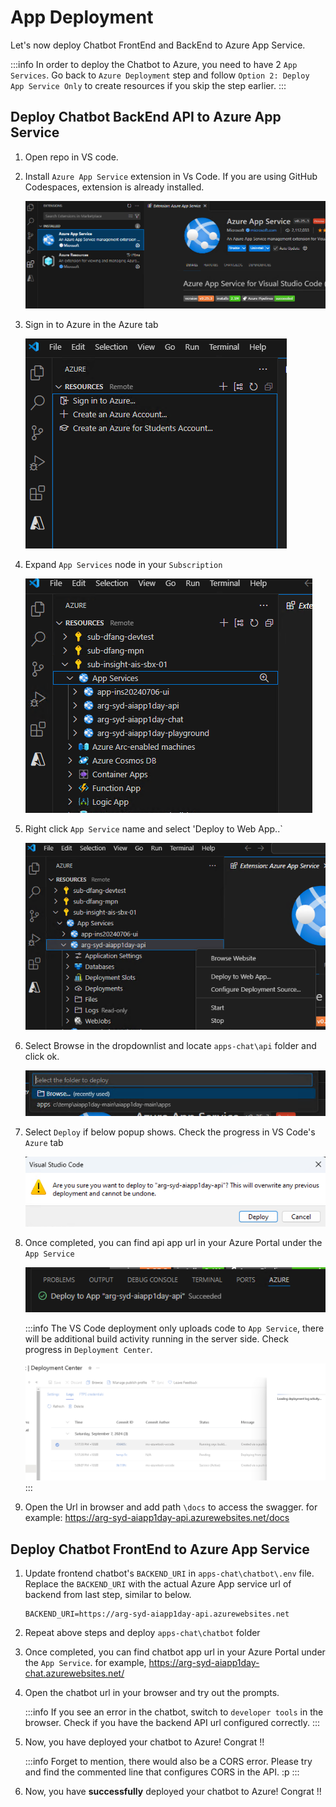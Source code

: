 # App Deployment

Let's now deploy Chatbot FrontEnd and BackEnd to Azure App Service.

:::info
In order to deploy the Chatbot to Azure, you need to have 2 `App Services`. Go back to `Azure Deployment` step and follow `Option 2: Deploy App Service Only` to create resources if you skip the step earlier.
:::

## Deploy Chatbot BackEnd API to Azure App Service

1. Open repo in VS code.

2. Install `Azure App Service` extension in Vs Code. If you are using GitHub Codespaces, extension is already installed.

   ![alt text](images/deploy-image.png)

3. Sign in to Azure in the Azure tab

   ![alt text](images/deploy-image-1.png)

4. Expand `App Services` node in your `Subscription`

   ![alt text](images/deploy-image-2.png)

5. Right click `App Service` name and select 'Deploy to Web App..`

   ![alt text](images/deploy-image-3.png)

6. Select Browse in the dropdownlist and locate `apps-chat\api` folder and click ok.

   ![alt text](images/deploy-image-4.png)

7. Select `Deploy` if below popup shows. Check the progress in VS Code's `Azure` tab

   ![alt text](images/deploy-image-5.png)

8. Once completed, you can find api app url in your Azure Portal under the `App Service`

   ![alt text](images/deploy-image-6.png)

   :::info
   The VS Code deployment only uploads code to `App Service`, there will be additional build activity running in the server side. Check progress in `Deployment Center`.

   ![alt text](images/deploy-image-7.png)
   :::

9. Open the Url in browser and add path `\docs` to access the swagger. for example: https://arg-syd-aiapp1day-api.azurewebsites.net/docs


## Deploy Chatbot FrontEnd to Azure App Service


1. Update frontend chatbot's `BACKEND_URI` in `apps-chat\chatbot\.env` file. Replace the `BACKEND_URI` with the actual Azure App service url of backend from last step, similar to below.

   ```
   BACKEND_URI=https://arg-syd-aiapp1day-api.azurewebsites.net
   ```

2. Repeat above steps and deploy `apps-chat\chatbot` folder

3. Once completed, you can find chatbot app url in your Azure Portal under the `App Service`. for example, https://arg-syd-aiapp1day-chat.azurewebsites.net/

4. Open the chatbot url in your browser and try out the prompts.

   :::info
   If you see an error in the chatbot, switch to `developer tools` in the browser. Check if you have the backend API url configured correctly.
   :::

5. Now, you have deployed your chatbot to Azure! Congrat !!

   :::info
   Forget to mention, there would also be a CORS error. Please try and find the commented line that configures CORS in the API. :p
   :::

5. Now, you have **successfully** deployed your chatbot to Azure! Congrat !!
